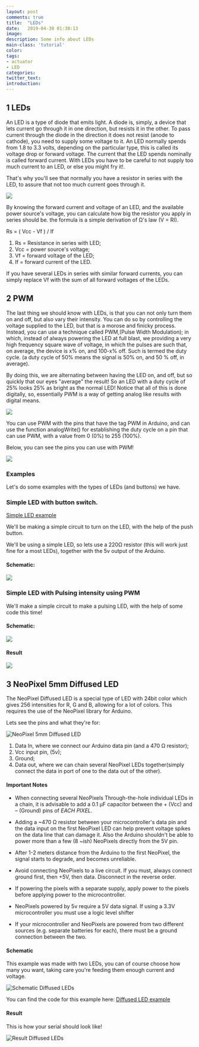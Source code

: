 ```yaml
---
layout: post
comments: true
title:  "LEDs"
date:   2019-04-30 01:30:13
image: 
description: Some info about LEDs
main-class: 'tutorial'
color:
tags:
- actuator
- LED
categories:
twitter_text:
introduction:
---
```



## 1 LEDs

An LED is a type of diode that emits light. A diode is, simply, a device that lets
current go through it in one direction, but resists it in the other. To pass current
through the diode in the direction it does not resist (anode to cathode), you need
to supply some voltage to it. An LED normally spends from 1.8 to 3.3 volts, depending
on the particular type, this is called its voltage drop or forward voltage. The
current that the LED spends nominally is called forward current.  With LEDs you
have to be careful  to not supply too much current to an LED, or else you might
fry it!.

That's why you'll see that normally you have a resistor in series with the LED,
to assure that not too much current goes through it.

![](/assets/img/posts/led_6.png)

By knowing the forward current and voltage of an LED, and the available power
source's voltage, you can calculate how big the resistor you apply in series
should be. the formula is a simple derivation of Ω's law (V = RI).

Rs = ( Vcc - Vf ) / If
1. Rs = Resistance in series with LED;
2. Vcc = power source's voltage;
3. Vf = forward  voltage of the LED;
4. If = forward current of the LED.

If you have several LEDs in series with similar forward currents, you can simply
replace Vf with the sum of all forward voltages of the LEDs.

## 2 PWM

The last thing we should know with LEDs, is that you can not only turn them on
and off, but also vary their intensity. You can do so by controlling the voltage
supplied to the LED, but that is a morose and finicky process. Instead, you can
use a technique called PWM,(Pulse Width Modulation); in which, instead of always
powering the LED at full blast, we providing a very high frequency square wave of
voltage, in which the pulses  are such that, on average, the device is x% on,
and 100-x% off.  Such is termed the duty cycle. (a duty cycle of 50% means the
signal is 50% on, and 50 % off, in average).

By doing this, we are alternating between having the LED on, and off, but so quickly
that our eyes "average" the result! So an LED with a duty cycle of 25% looks 25%
as bright as the normal LED! Notice that all of this is done digitally, so,
essentially PWM is a way of getting analog like results with digital means.

![](/assets/img/posts/led_8.png)

You can use PWM with the pins that have the tag PWM in Arduino, and can use the
function analogWrite() for establishing the duty cycle on a pin that can use PWM,
with a value from 0 (0%) to 255 (100%).

Below, you can see the pins you can use with PWM!

![](/assets/img/posts/led_9.png)

### Examples

Let's do some examples with the types of LEDs (and buttons) we have.

### Simple LED with button switch.

[Simple LED example](https://github.com/datacentricdesign/lab/blob/master/examples/actuators/leds/simple/simple.ino)

We'll be making a simple circuit to turn on the LED, with the help of the push button.

We'll be using a simple LED, so lets use a 220Ω resistor (this will work just fine
for a most LEDs), together with the 5v output of the Arduino.

#### Schematic:

![](/assets/img/posts/led_10.png)

### Simple LED with Pulsing intensity using PWM

We'll make a simple circuit to make a pulsing LED, with the help of some code
this time!

#### Schematic:

![](/assets/img/posts/led_11.png)

#### Result

![](/assets/img/posts/led_1.gif)

## 3 NeoPixel 5mm Diffused LED


The NeoPixel Diffused LED is a special type of LED with 24bit color which gives
256 intensities for R, G and B, allowing for a lot of colors. This requires the
use of the NeoPixel library for Arduino.

Lets see the pins and what they're for:

![NeoPixel 5mm Diffused LED](/assets/img/posts/led_12.png)

1. Data In, where we connect our Arduino data pin (and a 470 Ω resistor);
2. Vcc input pin, (5v);
3. Ground;
4. Data out, where we can chain several NeoPixel LEDs together(simply connect
the data in port of one to the data out of the other).

#### Important Notes

* When connecting several NeoPixels Through-the-hole individual LEDs in a chain,
it is advisable to add a 0.1 µF capacitor between the + (Vcc) and – (Ground) pins
of *EACH PIXEL*.

* Adding a ~470 Ω resistor between your microcontroller's data pin and the data
input on the first NeoPixel LED can help prevent voltage spikes on the data line
that can damage it. Also the Arduino shouldn't be able to power more than a few
(8 ~ish) NeoPixels directly from the 5V pin.

* After 1-2 meters distance from the Arduino to the first NeoPixel, the signal
starts to degrade, and becomes unreliable.

* Avoid connecting NeoPixels to a live circuit. If you must, always connect
ground first, then +5V, then data. Disconnect in the reverse order.

* If powering the pixels with a separate supply, apply power to the pixels before
applying power to the microcontroller.

* NeoPixels powered by 5v require a 5V data signal. If using a 3.3V microcontroller
you must use a logic level shifter

* If your microcontroller and NeoPixels are powered from two different sources
(e.g. separate batteries for each), there must be a ground connection between
the two.

#### Schematic

This example was made with two LEDs, you can of course choose how many you want,
taking care you're feeding them enough current and voltage.

![Schematic Diffused LEDs](/assets/img/posts/led_13.png)

You can find the code for this example here:
<a href="https://github.com/datacentricdesign/lab/blob/master/examples/actuators/leds/diffused_led/diffused_led.ino" target="_blank">Diffused LED example</a>

#### Result

This is how your serial should look like!

![Result Diffused LEDs](/assets/img/posts/led_2.gif)

